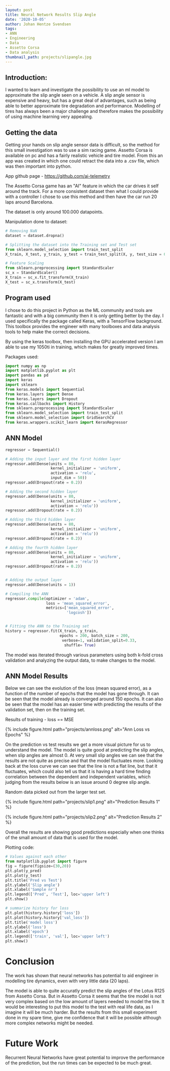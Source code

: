 ```yaml
---
layout: post
title: Neural Network Results Slip Angle
date: '2020-10-05'
author: Johan Hentze Svendsen
tags:
- ANN
- Engineering
- Data
- Assetto Corsa
- Data analysis
thumbnail_path: projects/slipangle.jpg
---
```


## Introduction:  
I wanted to learn and investigate the possibility to use an ml model to approximate
the slip angle seen on a vehicle. A slip angle sensor is expensive and heavy, but 
has a great deal of advantages, such as being able to better approximate tire degradation
and performance. Modelling of tires has always been a major challenge and therefore makes
the possibility of using machine learning very appealing.

## Getting the data
Getting your hands on slip angle sensor data is difficult, so the method for this small
investigation was to use a sim racing game. Assetto Corsa is available on pc and has 
a fairly realistic vehicle and tire model. From this an app was created in which one 
could retract the data into a .csv file, which was then important into python.

App github page - https://github.com/ai-telemetry

The Assetto Corsa game has an "AI" feature in which the car drives it self around
the track. For a more consistent dataset then what I could provide with a controller
I chose to use this method and then have the car run 20 laps around Barcelona.

The dataset is only around 100.000 datapoints.

Manipulation done to dataset:
```python
# Removing NaN
dataset = dataset.dropna()

# Splitting the dataset into the Training set and Test set
from sklearn.model_selection import train_test_split
X_train, X_test, y_train, y_test = train_test_split(X, y, test_size = 0.1, random_state = 0)

# Feature Scaling
from sklearn.preprocessing import StandardScaler
sc_x = StandardScaler()
X_train = sc_x.fit_transform(X_train)
X_test = sc_x.transform(X_test)
```

## Program used
I chose to do this project in Python as the ML community and tools are fantastic and 
with a big community then it is only getting better by the day. I used specifically the 
package called Keras, with a TensorFlow background. This toolbox provides the engineer
with many toolboxes and data analysis tools to help make the correct decisions.

By using the keras toolbox, then installing the GPU accelerated version I am able
to use my 1050ti in training, which makes for greatly improved times.

Packages used:
```python
import numpy as np
import matplotlib.pyplot as plt
import pandas as pd
import keras
import sklearn
from keras.models import Sequential
from keras.layers import Dense
from keras.layers import Dropout
from keras.callbacks import History 
from sklearn.preprocessing import StandardScaler
from sklearn.model_selection import train_test_split
from sklearn.model_selection import GridSearchCV
from keras.wrappers.scikit_learn import KerasRegressor
```

## ANN Model
```python
regressor = Sequential()

# Adding the input layer and the first hidden layer
regressor.add(Dense(units = 80, 
                    kernel_initializer = 'uniform', 
                    activation = 'relu', 
                    input_dim = 50))
regressor.add(Dropout(rate = 0.2))

# Adding the second hidden layer
regressor.add(Dense(units = 80, 
                    kernel_initializer = 'uniform', 
                    activation = 'relu'))
regressor.add(Dropout(rate = 0.2))

# Adding the third hidden layer
regressor.add(Dense(units = 80, 
                    kernel_initializer = 'uniform', 
                    activation = 'relu'))
regressor.add(Dropout(rate = 0.2))

# Adding the fourth hidden layer
regressor.add(Dense(units = 80, 
                    kernel_initializer = 'uniform', 
                    activation = 'relu'))
regressor.add(Dropout(rate = 0.2))


# Adding the output layer
regressor.add(Dense(units = 1))

# Compiling the ANN
regressor.compile(optimizer = 'adam', 
                  loss = 'mean_squared_error',
                  metrics=['mean_squared_error',
                           'logcosh'])


# Fitting the ANN to the Training set
history = regressor.fit(X_train, y_train, 
                        epochs = 200, batch_size = 200,
                         verbose=1, validation_split=0.33,
                          shuffle= True)
```    

The model was iterated through various parameters using both k-fold cross validation and
analyzing the output data, to make changes to the model.

## ANN Model Results

Below we can see the evolution of the loss (mean squared error), as a function of the 
number of epochs that the model has gone through. It can be seen that the model already
is converged around 150 epochs. It can also be seen that the model has an easier time
with predicting the results of the validation set, then on the training set.

Results of training - loss == MSE

{% include figure.html path="projects/annloss.png" alt="Ann Loss vs Epochs" %}

On the prediction vs test results we get a more visual picture for us to understand
the model. The model is quite good at predicting the slip angles, when slip angles
are almost 0. At very small slip angles we can see that the results are 
not quite as precise and that the model fluctuates more. 
Looking back at the loss curve we can see that the line is not a flat line, but
that it fluctuates, which could also tell us that it is having a hard time 
finding correlation between the dependent and independent variables, which
judging from the results below is an issue around 0 degree slip angle.

Random data picked out from the larger test set.

{% include figure.html path="projects/slip1.png" alt="Prediction Results 1" %}

{% include figure.html path="projects/slip2.png" alt="Prediction Results 2" %}

Overall the results are showing good predictions especially when one thinks of the
small amount of data that is used for the model.

Plotting code:
```python
# Values against each other
from matplotlib.pyplot import figure
fig = figure(figsize=(30,20))
plt.plot(y_pred)
plt.plot(y_test)
plt.title('Pred vs Test')
plt.ylabel('Slip angle')
plt.xlabel('Sample nr')
plt.legend(['Pred', 'Test'], loc='upper left')
plt.show()

# summarize history for loss
plt.plot(history.history['loss'])
plt.plot(history.history['val_loss'])
plt.title('model loss')
plt.ylabel('loss')
plt.xlabel('epoch')
plt.legend(['train', 'val'], loc='upper left')
plt.show()
``` 

# Conclusion
The work has shown that neural networks has potential to aid engineer in 
modelling tire dynamics, even with very little data (20 laps).

The model is able to quite accuratly predict the slip angles of the Lotus
R125 from Assetto Corsa. But in Assetto Corsa it seems that the tire model
is not very complex based on the low amount of layers needed to model the tire.
It would be interesting to put this model to the test with real life data,
as I imagine it will be much harder. But the results from this small experiment
done in my spare time, give me confidence that it will be possible although 
more complex networks might be needed.

# Future Work
Recurrent Neural Networks have great potential to improve the performance of the 
prediction, but the run times can be expected to be much great.